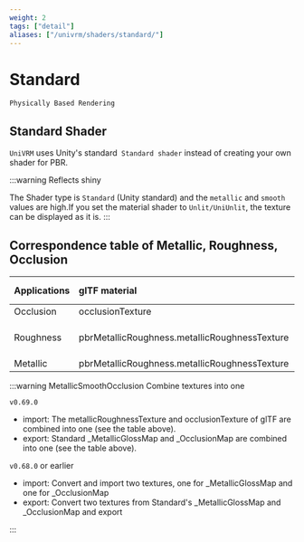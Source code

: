 ```yaml
---
weight: 2
tags: ["detail"]
aliases: ["/univrm/shaders/standard/"]
---
```


# Standard

`Physically Based Rendering`

## Standard Shader

`UniVRM` uses Unity's standard` Standard shader` instead of creating your own shader for PBR.

:::warning Reflects shiny

The Shader type is `Standard` (Unity standard) and the `metallic` and `smooth` values ​​are high.If you set the material shader to `Unlit/UniUnlit`, the texture can be displayed as it is.
:::

## Correspondence table of Metallic, Roughness, Occlusion

| Applications      | glTF material                                 |   |   | Unity Standard Shader                          |
|:----------|:----------------------------------------------|---|:--|------------------------------------------------|
| Occlusion | occlusionTexture                              | R | G | _MetallicGlossMap                              |
| Roughness | pbrMetallicRoughness.metallicRoughnessTexture | G | A | _MetallicGlossMap (smoothness = 1 - roughness) |
| Metallic  | pbrMetallicRoughness.metallicRoughnessTexture | B | R | _OcclusionMap                                  |

:::warning MetallicSmoothOcclusion Combine textures into one 

`v0.69.0`

* import: The metallicRoughnessTexture and occlusionTexture of glTF are combined into one (see the table above).
* export: Standard _MetallicGlossMap and _OcclusionMap are combined into one (see the table above).

`v0.68.0` or earlier

* import: Convert and import two textures, one for _MetallicGlossMap and one for _OcclusionMap
* export: Convert two textures from Standard's _MetallicGlossMap and _OcclusionMap and export

:::

